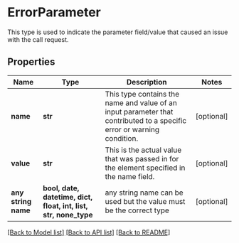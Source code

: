 # ErrorParameter

This type is used to indicate the parameter field/value that caused an issue with the call request.

## Properties
Name | Type | Description | Notes
------------ | ------------- | ------------- | -------------
**name** | **str** | This type contains the name and value of an input parameter that contributed to a specific error or warning condition. | [optional] 
**value** | **str** | This is the actual value that was passed in for the element specified in the name field. | [optional] 
**any string name** | **bool, date, datetime, dict, float, int, list, str, none_type** | any string name can be used but the value must be the correct type | [optional]

[[Back to Model list]](../README.md#documentation-for-models) [[Back to API list]](../README.md#documentation-for-api-endpoints) [[Back to README]](../README.md)


